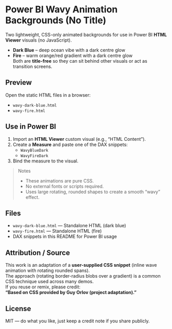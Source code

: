 # Power BI Wavy Animation Backgrounds (No Title)

Two lightweight, CSS-only animated backgrounds for use in Power BI **HTML Viewer** visuals (no JavaScript).  
- **Dark Blue** – deep ocean vibe with a dark centre glow  
- **Fire** – warm orange/red gradient with a dark centre glow  
Both are **title-free** so they can sit behind other visuals or act as transition screens.

## Preview
Open the static HTML files in a browser:
- `wavy-dark-blue.html`
- `wavy-fire.html`

## Use in Power BI
1. Import an **HTML Viewer** custom visual (e.g., “HTML Content”).
2. Create a **Measure** and paste one of the DAX snippets:
   - `WavyBlueDark`
   - `WavyFireDark`
3. Bind the measure to the visual.

> Notes  
> - These animations are pure CSS.  
> - No external fonts or scripts required.  
> - Uses large rotating, rounded shapes to create a smooth “wavy” effect.

## Files
- `wavy-dark-blue.html` — Standalone HTML (dark blue)
- `wavy-fire.html` — Standalone HTML (fire)
- DAX snippets in this README for Power BI usage

## Attribution / Source
This work is an adaptation of a **user-supplied CSS snippet** (inline wave animation with rotating rounded spans).  
The approach (rotating border-radius blobs over a gradient) is a common CSS technique used across many demos.  
If you reuse or remix, please credit:  
**“Based on CSS provided by Guy Orlov (project adaptation).”**

## License
MIT — do what you like, just keep a credit note if you share publicly.
